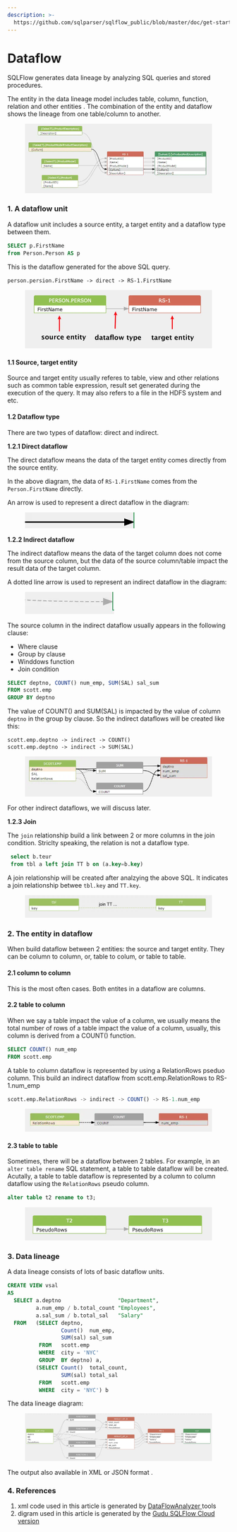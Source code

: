 ```yaml
---
description: >-
  https://github.com/sqlparser/sqlflow_public/blob/master/doc/get-started/introduction.md#2-the-entity-in-dataflow
---
```


# Dataflow

SQLFlow generates data lineage by analyzing SQL queries and stored procedures.

The entity in the data lineage model includes table, column, function, relation and other entities . The combination of the entity and dataflow shows the lineage from one table/column to another.

<figure><img src="../../.gitbook/assets/68747470733a2f2f696d616765732e67697465652e636f6d2f75706c6f6164732f696d616765732f323032312f303730362f3137313433375f31333966303431655f383133363830392e706e67.webp" alt=""><figcaption></figcaption></figure>

### 1. A dataflow unit

A dataflow unit includes a source entity, a target entity and a dataflow type between them.

```sql
SELECT p.FirstName
from Person.Person AS p 
```

This is the dataflow generated for the above SQL query.

```
person.persion.FirstName -> direct -> RS-1.FirstName
```

<figure><img src="../../.gitbook/assets/68747470733a2f2f696d616765732e67697465652e636f6d2f75706c6f6164732f696d616765732f323032312f313230342f3138353135325f63313835393363655f383133363830392e706e67.webp" alt=""><figcaption></figcaption></figure>

#### 1.1 Source, target entity

Source and target entity usually referes to table, view and other relations such as common table expression, result set generated during the execution of the query. It may also refers to a file in the HDFS system and etc.

#### 1.2 Dataflow type

There are two types of dataflow: direct and indirect.

**1.2.1 Direct dataflow**

The direct dataflow means the data of the target entity comes directly from the source entity.

In the above diagram, the data of `RS-1.FirstName` comes from the `Person.FirstName` directly.

An arrow is used to represent a direct dataflow in the diagram:

<figure><img src="../../.gitbook/assets/68747470733a2f2f696d616765732e67697465652e636f6d2f75706c6f6164732f696d616765732f323032312f313230342f3230323035335f62666538393030665f383133363830392e706e67.webp" alt=""><figcaption></figcaption></figure>

**1.2.2 Indirect dataflow**

The indirect dataflow means the data of the target column does not come from the source column, but the data of the source column/table impact the result data of the target column.

A dotted line arrow is used to represent an indirect dataflow in the diagram:

<figure><img src="../../.gitbook/assets/68747470733a2f2f696d616765732e67697465652e636f6d2f75706c6f6164732f696d616765732f323032312f313230342f3230323334385f33613964316537315f383133363830392e706e67.webp" alt=""><figcaption></figcaption></figure>

The source column in the indirect dataflow usually appears in the following clause:

* Where clause
* Group by clause
* Winddows function
* Join condition

```sql
SELECT deptno, COUNT() num_emp, SUM(SAL) sal_sum
FROM scott.emp
GROUP BY deptno
```

The value of COUNT() and SUM(SAL) is impacted by the value of column `deptno` in the group by clause. So the indirect dataflows will be created like this:

```
scott.emp.deptno -> indirect -> COUNT()
scott.emp.deptno -> indirect -> SUM(SAL)
```

<figure><img src="../../.gitbook/assets/68747470733a2f2f696d616765732e67697465652e636f6d2f75706c6f6164732f696d616765732f323032312f313230362f3137343031325f62613063383366345f383133363830392e706e67.webp" alt=""><figcaption></figcaption></figure>

For other indirect dataflows, we will discuss later.

**1.2.3 Join**

The `join` relationship build a link between 2 or more columns in the join condition. Striclty speaking, the relation is not a dataflow type.

```sql
 select b.teur
 from tbl a left join TT b on (a.key=b.key)
```

A join relationship will be created after analzying the above SQL. It indicates a join relationship betwee `tbl.key` and `TT.key`.

<figure><img src="../../.gitbook/assets/68747470733a2f2f696d616765732e67697465652e636f6d2f75706c6f6164732f696d616765732f323032312f303731312f3138353430355f30333663326131615f383133363830392e706e67.webp" alt=""><figcaption></figcaption></figure>

### 2. The entity in dataflow

When build dataflow between 2 entities: the source and target entity. They can be column to column, or, table to colum, or table to table.

#### 2.1 column to column

This is the most often cases. Both entites in a dataflow are columns.

#### 2.2 table to column

When we say a table impact the value of a column, we usually means the total number of rows of a table impact the value of a column, usually, this column is derived from a COUNT() function.

```sql
SELECT COUNT() num_emp
FROM scott.emp
```

A table to column dataflow is represented by using a RelationRows pseduo column. This build an indirect dataflow from scott.emp.RelationRows to RS-1.num\_emp

```sql
scott.emp.RelationRows -> indirect -> COUNT() -> RS-1.num_emp
```

<figure><img src="../../.gitbook/assets/68747470733a2f2f696d616765732e67697465652e636f6d2f75706c6f6164732f696d616765732f323032312f313230362f3137343432375f32663830306666345f383133363830392e706e67.webp" alt=""><figcaption></figcaption></figure>

#### 2.3 table to table

Sometimes, there will be a dataflow between 2 tables. For example, in an `alter table rename` SQL statement, a table to table dataflow will be created. Acutally, a table to table dataflow is represented by a column to column dataflow using the `RelationRows` pseudo column.

```sql
alter table t2 rename to t3;
```

<figure><img src="../../.gitbook/assets/68747470733a2f2f696d616765732e67697465652e636f6d2f75706c6f6164732f696d616765732f323032312f313230342f3233313730335f64303665336333395f383133363830392e706e67.webp" alt=""><figcaption></figcaption></figure>

### 3. Data lineage

A data lineage consists of lots of basic dataflow units.

```sql
CREATE VIEW vsal 
AS 
  SELECT a.deptno                  "Department", 
         a.num_emp / b.total_count "Employees", 
         a.sal_sum / b.total_sal   "Salary" 
  FROM   (SELECT deptno, 
                 Count()  num_emp, 
                 SUM(sal) sal_sum 
          FROM   scott.emp 
          WHERE  city = 'NYC' 
          GROUP  BY deptno) a, 
         (SELECT Count()  total_count, 
                 SUM(sal) total_sal 
          FROM   scott.emp 
          WHERE  city = 'NYC') b 
```

The data lineage diagram:

<figure><img src="../../.gitbook/assets/68747470733a2f2f696d616765732e67697465652e636f6d2f75706c6f6164732f696d616765732f323032312f303731312f3232313333375f65386637333161355f383133363830392e706e67.webp" alt=""><figcaption></figcaption></figure>

The output also available in XML or JSON format .

### 4. References

1. xml code used in this article is generated by [DataFlowAnalyzer ](../../introduction/java-library/overview.md#dataflowanalyzer)tools
2. digram used in this article is generated by the [Gudu SQLFlow Cloud version](https://sqlflow.gudusoft.com/)
